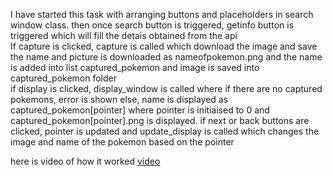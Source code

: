 I have started this task with arranging buttons and placeholders in search window class. then once search button is triggered, getinfo button is triggered which will fill the detais obtained from the api<br>
If capture is clicked, capture is called which download the image and save the name and picture is downloaded as nameofpokemon.png and the name is added into list captured_pokemon and image is saved into captured_pokemon folder<br>
if display is clicked, display_window is called where if there are no captured pokemons, error is shown else, name is displayed as captured_pokemon[pointer] where pointer is initiaised to 0 and captured_pokemon[pointer].png is displayed. if next or back buttons are clicked, pointer is updated and update_display is called which changes the image and name of the pokemon based on the pointer<br>


here is video of how it worked
[video](video1.mp4)
